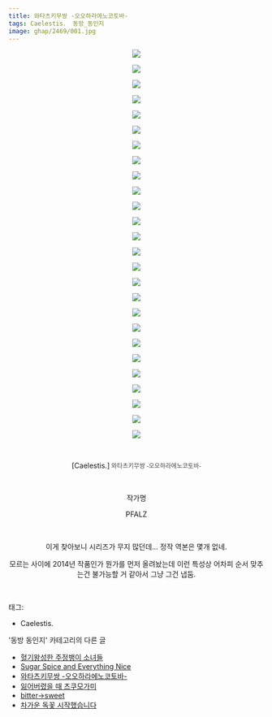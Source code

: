 ```yaml
---
title: 와타츠키무쌍 -오오하라에노코토바-
tags: Caelestis． 동방_동인지
image: ghap/2469/001.jpg
---
```

<div class="article">
<p style="text-align: center; clear: none; float: none;"><img src="{{ site.nasurl }}/ghap/2469/001.jpg"/></p>
<p style="text-align: center; clear: none; float: none;"><img src="{{ site.nasurl }}/ghap/2469/002.jpg"/></p>
<p style="text-align: center; clear: none; float: none;"><img src="{{ site.nasurl }}/ghap/2469/003.jpg"/></p>
<p style="text-align: center; clear: none; float: none;"><img src="{{ site.nasurl }}/ghap/2469/004.jpg"/></p>
<p style="text-align: center; clear: none; float: none;"><img src="{{ site.nasurl }}/ghap/2469/005.jpg"/></p>
<p style="text-align: center; clear: none; float: none;"><img src="{{ site.nasurl }}/ghap/2469/006.jpg"/></p>
<p style="text-align: center; clear: none; float: none;"><img src="{{ site.nasurl }}/ghap/2469/007.jpg"/></p>
<p style="text-align: center; clear: none; float: none;"><img src="{{ site.nasurl }}/ghap/2469/008.jpg"/></p>
<p style="text-align: center; clear: none; float: none;"><img src="{{ site.nasurl }}/ghap/2469/009.jpg"/></p>
<p style="text-align: center; clear: none; float: none;"><img src="{{ site.nasurl }}/ghap/2469/010.jpg"/></p>
<p style="text-align: center; clear: none; float: none;"><img src="{{ site.nasurl }}/ghap/2469/011.jpg"/></p>
<p style="text-align: center; clear: none; float: none;"><img src="{{ site.nasurl }}/ghap/2469/012.jpg"/></p>
<p style="text-align: center; clear: none; float: none;"><img src="{{ site.nasurl }}/ghap/2469/013.jpg"/></p>
<p style="text-align: center; clear: none; float: none;"><img src="{{ site.nasurl }}/ghap/2469/014.jpg"/></p>
<p style="text-align: center; clear: none; float: none;"><img src="{{ site.nasurl }}/ghap/2469/015.jpg"/></p>
<p style="text-align: center; clear: none; float: none;"><img src="{{ site.nasurl }}/ghap/2469/016.jpg"/></p>
<p style="text-align: center; clear: none; float: none;"><img src="{{ site.nasurl }}/ghap/2469/017.jpg"/></p>
<p style="text-align: center; clear: none; float: none;"><img src="{{ site.nasurl }}/ghap/2469/018.jpg"/></p>
<p style="text-align: center; clear: none; float: none;"><img src="{{ site.nasurl }}/ghap/2469/019.jpg"/></p>
<p style="text-align: center; clear: none; float: none;"><img src="{{ site.nasurl }}/ghap/2469/020.jpg"/></p>
<p style="text-align: center; clear: none; float: none;"><img src="{{ site.nasurl }}/ghap/2469/021.jpg"/></p>
<p style="text-align: center; clear: none; float: none;"><img src="{{ site.nasurl }}/ghap/2469/022.jpg"/></p>
<p style="text-align: center; clear: none; float: none;"><img src="{{ site.nasurl }}/ghap/2469/023.jpg"/></p>
<p style="text-align: center; clear: none; float: none;"><img src="{{ site.nasurl }}/ghap/2469/024.jpg"/></p>
<p style="text-align: center; clear: none; float: none;"><img src="{{ site.nasurl }}/ghap/2469/025.jpg"/></p>
<p style="text-align: center; clear: none; float: none;"><img src="{{ site.nasurl }}/ghap/2469/026.jpg"/></p>
<p style="text-align: center; clear: none; float: none;"><br/></p>
<p style="text-align: center; clear: none; float: none;">[Caelestis.]<font color="#464646" face="돋움, dotum, verdana, sans-serif"><span style="font-size: 12px;"><b> </b>와타츠키무쌍 -오오하라에노코토바-</span></font></p>
<p style="text-align: center; clear: none; float: none;"><br/></p>
<p style="text-align: center; clear: none; float: none;">작가명</p>
<p style="text-align: center; clear: none; float: none;">PFALZ</p>
<p style="text-align: center; clear: none; float: none;"><br/></p>
<p style="text-align: center; clear: none; float: none;">이게 찾아보니 시리즈가 무지 많던데... 정작 역본은 몇개 없네.</p>
<p style="text-align: center; clear: none; float: none;">모르는 사이에 2014년 작품인가 뭔가를 먼저 올려놨는데 이런 특성상 어차피 순서 맞추는건 불가능할 거 같아서 그냥 그건 냅둠.</p>
<p><br/></p>
</div><div class="tagTrail">
<p>태그: </p>
<ul>
<li>Caelestis.</li>
</ul>
</div><div class="another">
<p>'동방 동인지' 카테고리의 다른 글</p>
<ul>
<li><a href="/2016-10-06-ghap_2471">혈기왕성한 주정뱅이 소녀들</a></li>
<li><a href="/2016-10-06-ghap_2470">Sugar Spice and Everything Nice</a></li>
<li><a href="/2016-10-06-ghap_2469">와타츠키무쌍 -오오하라에노코토바-</a></li>
<li><a href="/2016-10-06-ghap_2468">잃어버렸을 때 츠쿠모가미</a></li>
<li><a href="/2016-10-06-ghap_2467">bitter→sweet</a></li>
<li><a href="/2016-10-06-ghap_2464">차가운 독꽃 시작했습니다</a></li>
</ul>
</div><div class="cb_module cb_fluid">
<div class="cb_wrt cb_profile">
</div><!-- commentList close -->
</div>